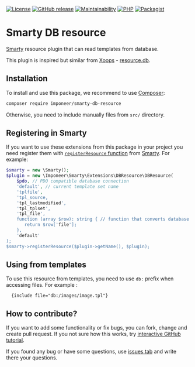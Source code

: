 [![License](https://img.shields.io/github/license/imponeer/smarty-db-resource.svg)](LICENSE)
[![GitHub release](https://img.shields.io/github/release/imponeer/smarty-db-resource.svg)](https://github.com/imponeer/smarty-db-resource/releases) [![Maintainability](https://api.codeclimate.com/v1/badges/6fd7f259cb9d80e65616/maintainability)](https://codeclimate.com/github/imponeer/smarty-db-resource/maintainability) [![PHP](https://img.shields.io/packagist/php-v/imponeer/smarty-db-resource.svg)](http://php.net) 
[![Packagist](https://img.shields.io/packagist/dm/imponeer/smarty-db-resource.svg)](https://packagist.org/packages/imponeer/smarty-db-resource)

# Smarty DB resource

[Smarty](https://smarty.net) resource plugin that can read templates from database.

This plugin is inspired but similar from [Xoops](https://xoops.org) - [resource.db](https://github.com/XOOPS/XoopsCore25/blob/v2.5.8/htdocs/class/smarty/xoops_plugins/resource.db.php).

## Installation

To install and use this package, we recommend to use [Composer](https://getcomposer.org):

```bash
composer require imponeer/smarty-db-resource
```

Otherwise, you need to include manually files from `src/` directory. 

## Registering in Smarty

If you want to use these extensions from this package in your project you need register them with [`registerResource` function](https://www.smarty.net/docs/en/api.register.resource.tpl) from [Smarty](https://www.smarty.net). For example:
```php
$smarty = new \Smarty();
$plugin = new \Imponeer\Smarty\Extensions\DBResource\DBResource(
    $pdo, // PDO compatible database connection
    'default', // current template set name
    'tplfile',
    'tpl_source,
    'tpl_lastmodified',
    'tpl_tplset',
    'tpl_file',
    function (array $row): string { // function that converts database row info into string of real file
       return $row['file'];
    },
    'default'
);
$smarty->registerResource($plugin->getName(), $plugin);
```

## Using from templates

To use this resource from templates, you need to use `db:` prefix when accessing files. For example :
```smarty
  {include file="db:/images/image.tpl"}
```

## How to contribute?

If you want to add some functionality or fix bugs, you can fork, change and create pull request. If you not sure how this works, try [interactive GitHub tutorial](https://try.github.io).

If you found any bug or have some questions, use [issues tab](https://github.com/imponeer/smarty-db-resource/issues) and write there your questions.
